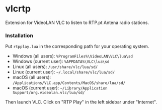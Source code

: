 # vlcrtp
Extension for VideoLAN VLC to listen to RTP.pt Antena radio stations.

### Installation
Put `rtpplay.lua` in the corresponding path for your operating system.

* Windows (all users): `%ProgramFiles%\VideoLAN\VLC\lua\sd`
* Windows (current user): `%APPDATA%\VLC\lua\sd`
* Linux (all users): `/usr/share/vlc/lua/sd/`
* Linux (current user): `~/.local/share/vlc/lua/sd/`
* macOS (all users): `/Applications/VLC.app/Contents/MacOS/share/lua/sd/`
* macOS (current user): `~/Library/Application Support/org.videolan.vlc/lua/sd/`

Then launch VLC. Click on "RTP Play" in the left sidebar under "Internet".
